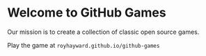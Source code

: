 # Welcome to GitHub Games

Our mission is to create a collection of classic open source games.

Play the game at `royhayward.github.io/github-games`
